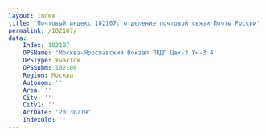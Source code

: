 ```yaml
---
layout: index
title: 'Почтовый индекс 102107: отделение почтовой связи Почты России'
permalink: /102107/
data:
    Index: 102107
    OPSName: 'Москва-Ярославский Вокзал ПЖДП Цех-3 Уч-3.4'
    OPSType: Участок
    OPSSubm: 102100
    Region: Москва
    Autonom: ''
    Area: ''
    City: ''
    City1: ''
    ActDate: '20130719'
    IndexOld: ''
---
```

